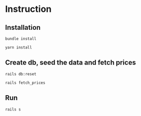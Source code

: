 # Instruction

## Installation

`bundle install`

`yarn install`

## Create db, seed the data and fetch prices

`rails db:reset`

`rails fetch_prices`

## Run

`rails s`
